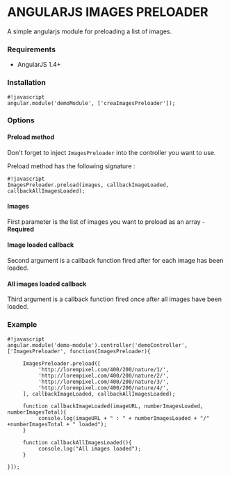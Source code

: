 # ANGULARJS IMAGES PRELOADER #

A simple angularjs module for preloading a list of images.

### Requirements ###

* AngularJS 1.4+

### Installation ###

```
#!javascript
angular.module('demoModule', ['creaImagesPreloader']);
```

### Options ###

#### Preload method ####
Don't forget to inject `ImagesPreloader` into the controller you want to use.

Preload method has the following signature :

```
#!javascript
ImagesPreloader.preload(images, callbackImageLoaded, callbackAllImagesLoaded);
```

#### Images ####
First parameter is the list of images you want to preload as an array - **Required**

#### Image loaded callback ####
Second argument is a callback function fired after for each image has been loaded.

#### All images loaded callback ####
Third argument is a callback function fired once after all images have been loaded.


### Example ###

```
#!javascript
angular.module('demo-module').controller('demoController', ['ImagesPreloader', function(ImagesPreloader){

     ImagesPreloader.preload([
          'http://lorempixel.com/400/200/nature/1/',
          'http://lorempixel.com/400/200/nature/2/',
          'http://lorempixel.com/400/200/nature/3/',
          'http://lorempixel.com/400/200/nature/4/',
     ], callbackImageLoaded, callbackAllImagesLoaded);

     function callbackImageLoaded(imageURL, numberImagesLoaded, numberImagesTotal){
          console.log(imageURL + " : " + numberImagesLoaded + "/" +numberImagesTotal + " loaded");
     }

     function callbackAllImagesLoaded(){
          console.log("All images loaded");
     }

}]);
```